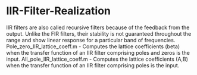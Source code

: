 # IIR-Filter-Realization
  IIR filters are also called recursive filters because of the feedback from the output. Unlike the FIR filters, their stability is not guaranteed throughout the range and show linear response for a particular band of frequencies.  Pole_zero_IIR_lattice_coeff.m - Computes the lattice coefficients (beta) when the transfer function of an IIR filter comprising poles and zeros is the input.  All_pole_IIR_lattice_coeff.m - Computes the lattice coefficients (A,B) when the transfer function of an IIR filter comprising poles is the input.

